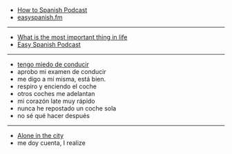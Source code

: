 
- [How to Spanish Podcast](https://www.youtube.com/watch?v=WOMMP5HLvOI)
- [easyspanish.fm](https://www.easyspanish.fm/)

---
- [What is the most important thing in life](https://www.youtube.com/watch?v=mECAxJYzj0Y)
- [Easy Spanish Podcast](https://www.youtube.com/watch?v=4y5G6fZtDnQ)
---

- [tengo miedo de conducir](https://www.youtube.com/watch?v=0jszpIeGbnw)
- aprobo mi examen de conducir
- me digo a mí misma, está bien.
- respiro y enciendo el coche
- otros coches me adelantan
- mi corazón late muy rápido
- nunca he repostado un coche sola
- no sé qué hacer después

----

- [Alone in the city](https://www.youtube.com/watch?v=62rBgDh9Zw8)
- me doy cuenta, I realize
